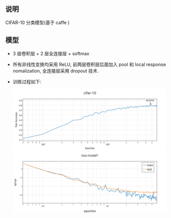 ## 说明

CIFAR-10 分类模型(基于 caffe )

## 模型

* 3 层卷积层 + 2 层全连接层 + softmax

* 所有非线性变换均采用 ReLU, 前两层卷积层后面加入 pool 和 local response nomalization, 全连接层采用 dropout 技术.

* 训练过程如下:

   <img src='./img/accuracy.svg' >

   <img src='./img/loss-model1.svg' >


